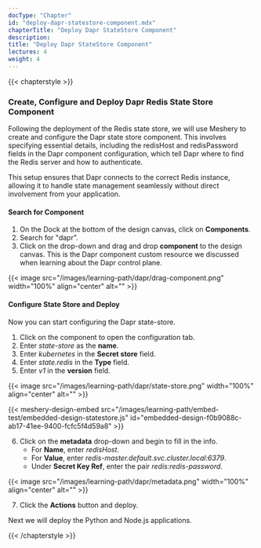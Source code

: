 ```yaml
---
docType: "Chapter"
id: "deploy-dapr-statestore-component.mdx"
chapterTitle: "Deploy Dapr StateStore Component"
description: 
title: "Deploy Dapr StateStore Component"
lectures: 4
weight: 4
---
```

{{< chapterstyle >}}

### **Create, Configure and Deploy Dapr Redis State Store Component**

Following the deployment of the Redis state store, we will use Meshery to create and configure the Dapr state store component. This involves specifying essential details, including the redisHost and redisPassword fields in the Dapr component configuration, which tell Dapr where to find the Redis server and how to authenticate.

This setup ensures that Dapr connects to the correct Redis instance, allowing it to handle state management seamlessly without direct involvement from your application.

#### **Search for Component**

1. On the Dock at the bottom of the design canvas, click on **Components**.
2. Search for "dapr".
3. Click on the drop-down and drag and drop **component** to the design canvas. This is the Dapr component custom resource we discussed when learning about the Dapr control plane.

{{< image src="/images/learning-path/dapr/drag-component.png" width="100%" align="center" alt="" >}}

#### **Configure State Store and Deploy**

Now you can start configuring the Dapr state-store.

1. Click on the component to open the configuration tab.
2. Enter _state-store_ as the **name**.
3. Enter _kubernetes_ in the **Secret store** field.
4. Enter _state.redis_ in the **Type** field.
5. Enter _v1_ in the **version** field.

{{< image src="/images/learning-path/dapr/state-store.png" width="100%" align="center" alt="" >}}

{{< meshery-design-embed src="/images/learning-path/embed-test/embedded-design-statestore.js" id="embedded-design-f0b9088c-ab17-41ee-9400-fcfc5f4d59a8" >}}

6. Click on the **metadata** drop-down and begin to fill in the info.
   - For **Name**, enter _redisHost_.
   - For **Value**, enter _redis-master.default.svc.cluster.local:6379_.
   - Under **Secret Key Ref**, enter the pair _redis:redis-password_.

{{< image src="/images/learning-path/dapr/metadata.png" width="100%" align="center" alt="" >}}

7. Click the **Actions** button and deploy.

Next we will deploy the Python and Node.js applications.

{{< /chapterstyle >}}

